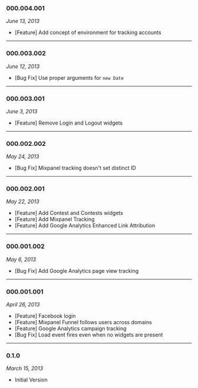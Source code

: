 ### 000.004.001
*June 13, 2013*

- [Feature] Add concept of environment for tracking accounts

---

### 000.003.002
*June 12, 2013*

- [Bug Fix] Use proper arguments for `new Date`

---

### 000.003.001
*June 3, 2013*

- [Feature] Remove Login and Logout widgets

---

### 000.002.002
*May 24, 2013*

- [Bug Fix] Mixpanel tracking doesn't set distinct ID

---

### 000.002.001
*May 22, 2013*

- [Feature] Add Contest and Contests widgets
- [Feature] Add Mixpanel Tracking
- [Feature] Add Google Analytics Enhanced Link Attribution

---

### 000.001.002
*May 6, 2013*

- [Bug Fix] Add Google Analytics page view tracking

---

### 000.001.001
*April 26, 2013*

- [Feature] Facebook login
- [Feature] Mixpanel Funnel follows users across domains
- [Feature] Google Analytics campaign tracking
- [Bug Fix] Load event fires even when no widgets are present

---

### 0.1.0
*March 15, 2013*

- Initial Version